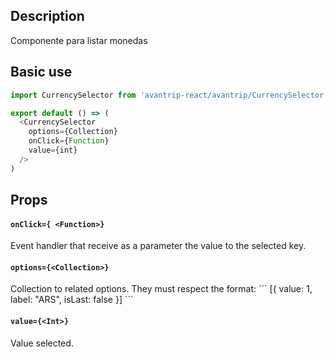 ## Description
Componente para listar monedas

## Basic use

```javascript
import CurrencySelector from 'avantrip-react/avantrip/CurrencySelector';

export default () => (
  <CurrencySelector
    options={Collection} 
    onClick={Function} 
    value={int} 
  />
)
```


## Props

#### `onClick={ <Function>}`
Event handler that receive as a parameter the value to the selected key.

#### `options={<Collection>}`
Collection to related options. They must respect the format: ´´´ [{ value: 1, label: "ARS", isLast: false }] ´´´

#### `value={<Int>}`
Value selected.